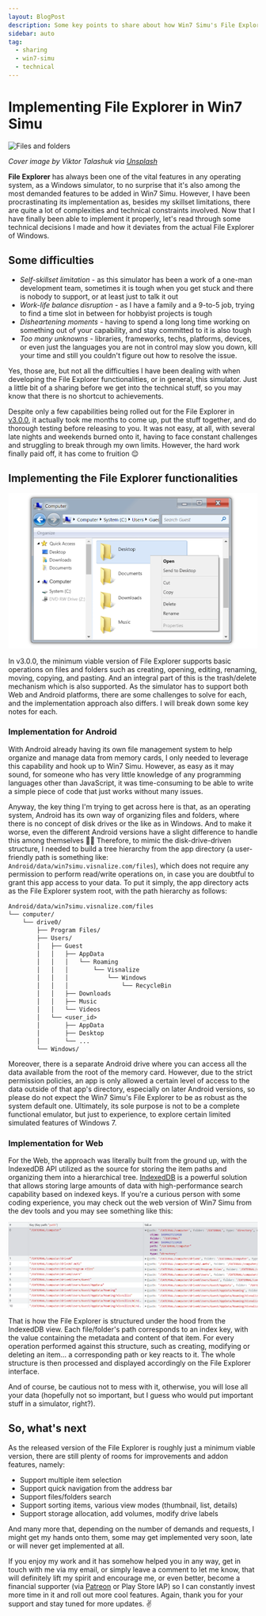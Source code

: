 ```yaml
---
layout: BlogPost
description: Some key points to share about how Win7 Simu's File Explorer is implemented.
sidebar: auto
tag:
  - sharing
  - win7-simu
  - technical
---
```


# Implementing File Explorer in Win7 Simu

<m-blog-meta />

![Files and folders](https://images.unsplash.com/photo-1544396821-4dd40b938ad3?auto=format&fit=crop&w=740&q=80)

_Cover image by Viktor Talashuk via [Unsplash](https://unsplash.com/photos/05HLFQu8bFw)_

__File Explorer__ has always been one of the vital features in any operating system, as a Windows simulator, to no surprise that it's also among the most demanded features to be added in Win7 Simu. However, I have been procrastinating its implementation as, besides my skillset limitations, there are quite a lot of complexities and technical constraints involved. Now that I have finally been able to implement it properly, let's read through some technical decisions I made and how it deviates from the actual File Explorer of Windows.

## Some difficulties

- _Self-skillset limitation_ - as this simulator has been a work of a one-man development team, sometimes it is tough when you get stuck and there is nobody to support, or at least just to talk it out
- _Work-life balance disruption_ - as I have a family and a 9-to-5 job, trying to find a time slot in between for hobbyist projects is tough
- _Disheartening moments_ - having to spend a long long time working on something out of your capability, and stay committed to it is also tough
- _Too many unknowns_ - libraries, frameworks, techs, platforms, devices, or even just the languages you are not in control may slow you down, kill your time and still you couldn't figure out how to resolve the issue.

Yes, those are, but not all the difficulties I have been dealing with when developing the File Explorer functionalities, or in general, this simulator. Just a little bit of a sharing before we get into the technical stuff, so you may know that there is no shortcut to achievements.

Despite only a few capabilities being rolled out for the File Explorer in [v3.0.0](../win7simu/changelog.md#_3-0-0), it actually took me months to come up, put the stuff together, and do thorough testing before releasing to you. It was not easy, at all, with several late nights and weekends burned onto it, having to face constant challenges and struggling to break through my own limits. However, the hard work finally paid off, it has come to fruition 😌

## Implementing the File Explorer functionalities

![Win7 Simu File Explorer](./img/win7-simu-file-explorer/win7-simu-computer.png)

In v3.0.0, the minimum viable version of File Explorer supports basic operations on files and folders such as creating, opening, editing, renaming, moving, copying, and pasting. And an integral part of this is the trash/delete mechanism which is also supported. As the simulator has to support both Web and Android platforms, there are some challenges to solve for each, and the implementation approach also differs. I will break down some key notes for each.

<google-ads />

### Implementation for Android

With Android already having its own file management system to help organize and manage data from memory cards, I only needed to leverage this capability and hook up to Win7 Simu. However, as easy as it may sound, for someone who has very little knowledge of any programming languages other than JavaScript, it was time-consuming to be able to write a simple piece of code that just works without many issues.

Anyway, the key thing I'm trying to get across here is that, as an operating system, Android has its own way of organizing files and folders, where there is no concept of disk drives or the like as in Windows. And to make it worse, even the different Android versions have a slight difference to handle this among themselves 🤦‍♂️ Therefore, to mimic the disk-drive-driven structure, I needed to build a tree hierarchy from the app directory (a user-friendly path is something like: `Android/data/win7simu.visnalize.com/files`), which does not require any permission to perform read/write operations on, in case you are doubtful to grant this app access to your data. To put it simply, the app directory acts as the File Explorer system root, with the path hierarchy as follows:

```
Android/data/win7simu.visnalize.com/files
└── computer/
    └── drive0/
        ├── Program Files/
        ├── Users/
        │   ├── Guest
        │   │   ├── AppData
        │   │   │   └── Roaming
        │   │   │       └── Visnalize
        │   │   │           └── Windows
        │   │   │               └── RecycleBin
        │   │   ├── Downloads
        │   │   ├── Music
        │   │   └── Videos
        │   └── <user_id>
        │       ├── AppData
        │       ├── Desktop
        │       └── ...
        └── Windows/
```

Moreover, there is a separate Android drive where you can access all the data available from the root of the memory card. However, due to the strict permission policies, an app is only allowed a certain level of access to the data outside of that app's directory, especially on later Android versions, so please do not expect the Win7 Simu's File Explorer to be as robust as the system default one. Ultimately, its sole purpose is not to be a complete functional emulator, but just to experience, to explore certain limited simulated features of Windows 7.

### Implementation for Web

For the Web, the approach was literally built from the ground up, with the IndexedDB API utilized as the source for storing the item paths and organizing them into a hierarchical tree. [IndexedDB](https://developer.mozilla.org/en-US/docs/Web/API/IndexedDB_API) is a powerful solution that allows storing large amounts of data with high-performance search capability based on indexed keys. If you're a curious person with some coding experience, you may check out the web version of Win7 Simu from the dev tools and you may see something like this:

![Win7 Simu File Explorer structure in IndexedDB](./img/win7-simu-file-explorer/win7-simu-indexeddb.png)

That is how the File Explorer is structured under the hood from the IndexedDB view. Each file/folder's path corresponds to an index key, with the value containing the metadata and content of that item. For every operation performed against this structure, such as creating, modifying or deleting an item... a corresponding path or key reacts to it. The whole structure is then processed and displayed accordingly on the File Explorer interface.

And of course, be cautious not to mess with it, otherwise, you will lose all your data (hopefully not so important, but I guess who would put important stuff in a simulator, right?).

## So, what's next

As the released version of the File Explorer is roughly just a minimum viable version, there are still plenty of rooms for improvements and addon features, namely:

- Support multiple item selection
- Support quick navigation from the address bar
- Support files/folders search
- Support sorting items, various view modes (thumbnail, list, details)
- Support storage allocation, add volumes, modify drive labels

And many more that, depending on the number of demands and requests, I might get my hands onto them, some may get implemented very soon, late or will never get implemented at all.

If you enjoy my work and it has somehow helped you in any way, get in touch with me via my email, or simply leave a comment to let me know, that will definitely lift my spirit and encourage me, or even better, become a financial supporter (via [Patreon](https://www.patreon.com/visnalize) or Play Store IAP) so I can constantly invest more time in it and roll out more cool features. Again, thank you for your support and stay tuned for more updates. ✌

<m-blog-tag-list :tags="$page.frontmatter.tag" showIcon />
